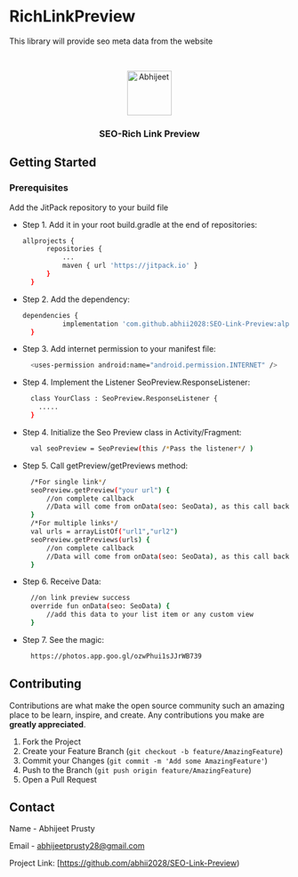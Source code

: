 # RichLinkPreview
This library will provide seo meta data from the website

<!--
*** This library will provide seo meta data from the website. If you have a suggestion
*** that would make this better, please fork the repo and create a pull request
*** or simply open an issue with the tag "enhancement".
*** Thanks again! Now go create something AMAZING! :D
-->

<!-- PROJECT SHIELDS -->
<!--
*** I'm using JSOUP to parse HTML
*** https://github.com/jhy/jsoup
-->

<!-- PROJECT LOGO -->
<br />
<p align="center">
  <a href="https://avatars.githubusercontent.com/u/29120548?s=400&u=3d7b9aafe434f62a3f0c6d323be97195682917c6&v=4">
    <img src="https://avatars.githubusercontent.com/u/29120548?s=400&u=3d7b9aafe434f62a3f0c6d323be97195682917c6&v=4" alt="Abhijeet" width="80" height="80">
  </a>

  <h3 align="center">SEO-Rich Link Preview</h3>


<!-- GETTING STARTED -->
## Getting Started
### Prerequisites

Add the JitPack repository to your build file
* Step 1.  Add it in your root build.gradle at the end of repositories:
  ```sh
  allprojects {
		repositories {
			...
			maven { url 'https://jitpack.io' }
		}
	}
  ```
  
* Step 2. Add the dependency:
  ```sh
  dependencies {
	        implementation 'com.github.abhii2028:SEO-Link-Preview:alpha-v0.0.1'
	}
  ```

* Step 3. Add internet permission to your manifest file:
  ```sh
    <uses-permission android:name="android.permission.INTERNET" />
  ```

* Step 4. Implement the Listener SeoPreview.ResponseListener:
  ```sh
    class YourClass : SeoPreview.ResponseListener {
      .....
    }
  ```

* Step 4. Initialize the Seo Preview class in Activity/Fragment:
  ```sh
    val seoPreview = SeoPreview(this /*Pass the listener*/ )
  ```

* Step 5. Call getPreview/getPreviews method:
  ```sh
    /*For single link*/
    seoPreview.getPreview("your url") { 
        //on complete callback
        //Data will come from onData(seo: SeoData), as this call back will be helpful to stop progress loader
    }
    /*For multiple links*/
    val urls = arrayListOf("url1","url2")
    seoPreview.getPreviews(urls) { 
        //on complete callback
        //Data will come from onData(seo: SeoData), as this call back will be helpful to stop progress loader
    }
  ```
* Step 6. Receive Data:
  ```sh
    //on link preview success
    override fun onData(seo: SeoData) {
        //add this data to your list item or any custom view
    }
  ```

* Step 7. See the magic:
  ```sh
    https://photos.app.goo.gl/ozwPhui1sJJrWB739
  ```



<!-- CONTRIBUTING -->
## Contributing

Contributions are what make the open source community such an amazing place to be learn, inspire, and create. Any contributions you make are **greatly appreciated**.

1. Fork the Project
2. Create your Feature Branch (`git checkout -b feature/AmazingFeature`)
3. Commit your Changes (`git commit -m 'Add some AmazingFeature'`)
4. Push to the Branch (`git push origin feature/AmazingFeature`)
5. Open a Pull Request

<!-- CONTACT -->
## Contact

Name - Abhijeet Prusty

Email - abhijeetprusty28@gmail.com

Project Link: [https://github.com/abhii2028/SEO-Link-Preview)

